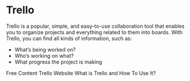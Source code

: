 # Trello

Trello is a popular, simple, and easy-to-use collaboration tool that enables you to organize projects and everything related to them into boards. With Trello, you can find all kinds of information, such as: 

- What’s being worked on?
- Who’s working on what? 
- What progress the project is making

<ResourceGroupTitle>Free Content</ResourceGroupTitle>
<BadgeLink colorScheme='blue' badgeText='Official Website' href='https://trello.com/en'>Trello Website</BadgeLink>
<BadgeLink colorScheme='yellow' badgeText='Read' href='https://www.simplilearn.com/tutorials/project-management-tutorial/what-is-trello'>What is Trello and How To Use It?</BadgeLink>